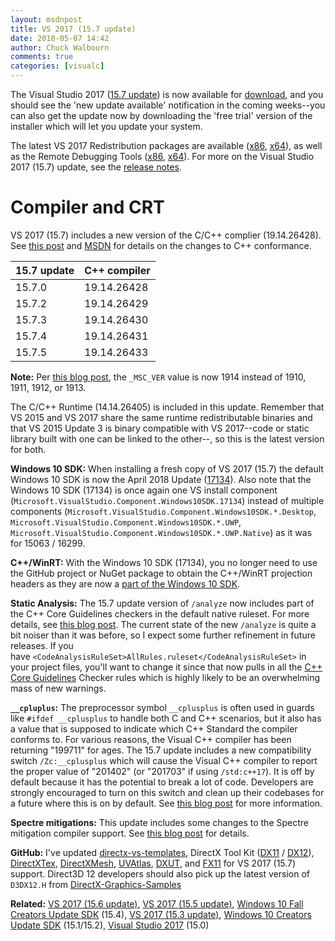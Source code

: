```yaml
---
layout: msdnpost
title: VS 2017 (15.7 update)
date: 2018-05-07 14:42
author: Chuck Walbourn
comments: true
categories: [visualc]
---
```

The Visual Studio 2017 (<a href="https://devblogs.microsoft.com/visualstudio/visual-studio-2017-version-15-7-and-version-15-8-preview-1/">15.7 update</a>) is now available for <a href="https://www.visualstudio.com/downloads/">download</a>, and you should see the 'new update available' notification in the coming weeks--you can also get the update now by downloading the 'free trial' version of the installer which will let you update your system.
<!--more-->

The latest VS 2017 Redistribution packages are available (<a href="https://aka.ms/vs/15/release/VC_redist.x86.exe">x86</a>, <a href="https://aka.ms/vs/15/release/VC_redist.x64.exe">x64</a>), as well as the Remote Debugging Tools (<a href="https://aka.ms/vs/15/release/RemoteTools.x86ret.enu.exe">x86</a>, <a href="https://aka.ms/vs/15/release/RemoteTools.amd64ret.enu.exe">x64</a>). For more on the Visual Studio 2017 (15.7) update, see the <a href="https://docs.microsoft.com/en-us/visualstudio/releasenotes/vs2017-relnotes">release notes</a>.

<h1>Compiler and CRT</h1>

VS 2017 (15.7) includes a new version of the C/C++ complier (19.14.26428). See <a href="https://devblogs.microsoft.com/cppblog/announcing-msvc-conforms-to-the-c-standard/">this post</a> and <a href="https://docs.microsoft.com/en-us/visualstudio/releasenotes/vs2017-relnotes#visual-c-improvements">MSDN</a> for details on the changes to C++ conformance.

15.7 update | C++ compiler
--|--
15.7.0 | 19.14.26428
15.7.2 | 19.14.26429
15.7.3 | 19.14.26430
15.7.4 | 19.14.26431
15.7.5 | 19.14.26433

<strong>Note:</strong> Per <a href="https://devblogs.microsoft.com/cppblog/visual-c-compiler-version/">this blog post</a>, the ``_MSC_VER`` value is now 1914 instead of 1910, 1911, 1912, or 1913.

The C/C++ Runtime (14.14.26405) is included in this update. Remember that VS 2015 and VS 2017 share the same runtime redistributable binaries and that VS 2015 Update 3 is binary compatible with VS 2017--code or static library built with one can be linked to the other--, so this is the latest version for both.

<strong>Windows 10 SDK:</strong> When installing a fresh copy of VS 2017 (15.7) the default Windows 10 SDK is now the April 2018 Update (<a href="https://walbourn.github.io/windows-10-april-2018-update-sdk/">17134</a>). Also note that the Windows 10 SDK (17134) is once again one VS install component (<code>Microsoft.VisualStudio.Component.Windows10SDK.17134</code>) instead of multiple components (``Microsoft.VisualStudio.Component.Windows10SDK.*.Desktop``, ``Microsoft.VisualStudio.Component.Windows10SDK.*.UWP``, ``Microsoft.VisualStudio.Component.Windows10SDK.*.UWP.Native``) as it was for 15063 / 16299.

<strong>C++/WinRT:</strong> With the Windows 10 SDK (17134), you no longer need to use the GitHub project or NuGet package to obtain the C++/WinRT projection headers as they are now a <a href="https://devblogs.microsoft.com/cppblog/cppwinrt-is-now-included-the-windows-sdk/">part of the Windows 10 SDK</a>.

<strong>Static Analysis:</strong> The 15.7 update version of <code>/analyze</code> now includes part of the C++ Core Guidelines checkers in the default native ruleset. For more details, see <a href="https://devblogs.microsoft.com/cppblog/c-code-analysis-improvements-for-visual-studio-2017-15-7-preview-1/">this blog post</a>. The current state of the new <code>/analyze</code> is quite a bit noiser than it was before, so I expect some further refinement in future releases. If you have ``<CodeAnalysisRuleSet>AllRules.ruleset</CodeAnalysisRuleSet>`` in your project files, you'll want to change it since that now pulls in all the <a href="https://github.com/isocpp/CppCoreGuidelines">C++ Core Guidelines</a> Checker rules which is highly likely to be an overwhelming mass of new warnings.

<strong>``__cpluplus``:</strong> The preprocessor symbol ``__cplusplus`` is often used in guards like ``#ifdef __cplusplus`` to handle both C and C++ scenarios, but it also has a value that is supposed to indicate which C++ Standard the compiler conforms to. For various reasons, the Visual C++ compiler has been returning "199711" for ages. The 15.7 update includes a new compatibility switch ``/Zc:__cplusplus`` which will cause the Visual C++ compiler to report the proper value of "201402" (or "201703" if using <code>/std:c++17</code>). It is off by default because it has the potential to break a lot of code. Developers are strongly encouraged to turn on this switch and clean up their codebases for a future where this is on by default. See <a href="https://devblogs.microsoft.com/cppblog/msvc-now-correctly-reports-__cplusplus/">this blog post</a> for more information.

<strong>Spectre mitigations:</strong> This update includes some changes to the Spectre mitigation compiler support. See <a href="https://devblogs.microsoft.com/cppblog/spectre-diagnostic-in-visual-studio-2017-version-15-7-preview-4/">this blog post</a> for details.

<strong>GitHub:</strong> I've updated <a href="https://github.com/walbourn/directx-vs-templates/releases">directx-vs-templates</a>, DirectX Tool Kit (<a href="https://github.com/Microsoft/DirectXTK/releases">DX11</a> / <a href="https://github.com/Microsoft/DirectXTK12/releases">DX12</a>), <a href="https://github.com/Microsoft/DirectXTex/releases">DirectXTex</a>, <a href="https://github.com/Microsoft/DirectXMesh/releases">DirectXMesh</a>, <a href="https://github.com/Microsoft/UVAtlas/releases">UVAtlas</a>, <a href="https://github.com/Microsoft/DXUT/releases">DXUT</a>, and <a href="https://github.com/Microsoft/FX11/releases">FX11</a> for VS 2017 (15.7) support. Direct3D 12 developers should also pick up the latest version of <code>D3DX12.H</code> from <a href="https://github.com/Microsoft/DirectX-Graphics-Samples/blob/master/Libraries/D3DX12/d3dx12.h">DirectX-Graphics-Samples</a>

<strong>Related:</strong> <a href="https://walbourn.github.io/vs-2017-15-6-update/">VS 2017 (15.6 update)</a>, <a href="https://walbourn.github.io/vs-2017-15-5-update/">VS 2017 (15.5 update)</a>, <a href="https://walbourn.github.io/windows-10-fall-creators-update-sdk/">Windows 10 Fall Creators Update SDK</a> (15.4), <a href="https://walbourn.github.io/visual-studio-2017-15-3-update/">VS 2017 (15.3 update)</a>, <a href="https://walbourn.github.io/windows-10-creators-update-sdk/">Windows 10 Creators Update SDK</a> (15.1/15.2), <a href="https://walbourn.github.io/visual-studio-2017/">Visual Studio 2017</a> (15.0)
